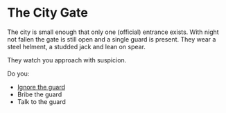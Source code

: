 # The City Gate

The city is small enough that only one (official) entrance exists. With night not fallen the gate is still open and a single guard is present. They wear a steel helment, a studded jack and lean on spear.

They watch you approach with suspicion.

Do you:

* [Ignore the guard](ignore-guard)
* Bribe the guard
* Talk to the guard